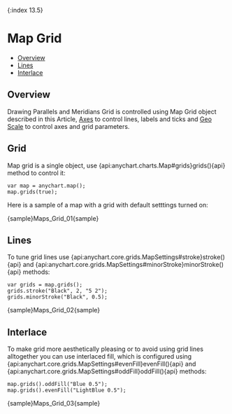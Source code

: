 {:index 13.5}
# Map Grid

* [Overview](#overview)
* [Lines](#grid_lines)
* [Interlace](#interlace)

## Overview

Drawing Parallels and Meridians Grid is controlled using Map Grid object described in this Article, [Axes](Map_Axes) to control lines, labels and ticks and [Geo Scale](Geo_Scale) to control axes and grid parameters.

## Grid

Map grid is a single object, use {api:anychart.charts.Map#grids}grids(){api} method to control it:

```
var map = anychart.map();
map.grids(true);
```

Here is a sample of a map with a grid with default setttings turned on:

{sample}Maps\_Grid\_01{sample}

## Lines

To tune grid lines use {api:anychart.core.grids.MapSettings#stroke}stroke(){api} and {api:anychart.core.grids.MapSettings#minorStroke}minorStroke(){api} methods:

```
var grids = map.grids();
grids.stroke("Black", 2, "5 2");
grids.minorStroke("Black", 0.5);
```
{sample}Maps\_Grid\_02{sample}

## Interlace

To make grid more aesthetically pleasing or to avoid using grid lines alltogether you can use interlaced fill, which is configured using {api:anychart.core.grids.MapSettings#evenFill}evenFill(){api} and {api:anychart.core.grids.MapSettings#oddFill}oddFill(){api} methods:

```
map.grids().oddFill("Blue 0.5");
map.grids().evenFill("LightBlue 0.5");
```

{sample}Maps\_Grid\_03{sample}


